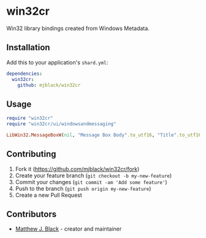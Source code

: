 # win32cr

Win32 library bindings created from Windows Metadata.

## Installation

Add this to your application's `shard.yml`:

```yaml
dependencies:
  win32cr:
    github: mjblack/win32cr
```

## Usage

```ruby
require "win32cr"
require "win32cr/ui/windowsandmessaging"

LibWin32.MessageBoxW(nil, "Message Box Body".to_utf16, "Title".to_utf16, LibWin32::MESSAGEBOX_STYLE::MB_OK)
```

## Contributing

1. Fork it (<https://github.com/mjblack/win32cr/fork>)
2. Create your feature branch (`git checkout -b my-new-feature`)
3. Commit your changes (`git commit -am 'Add some feature'`)
4. Push to the branch (`git push origin my-new-feature`)
5. Create a new Pull Request

## Contributors

- [Matthew J. Black](https://github.com/mjblack) - creator and maintainer
